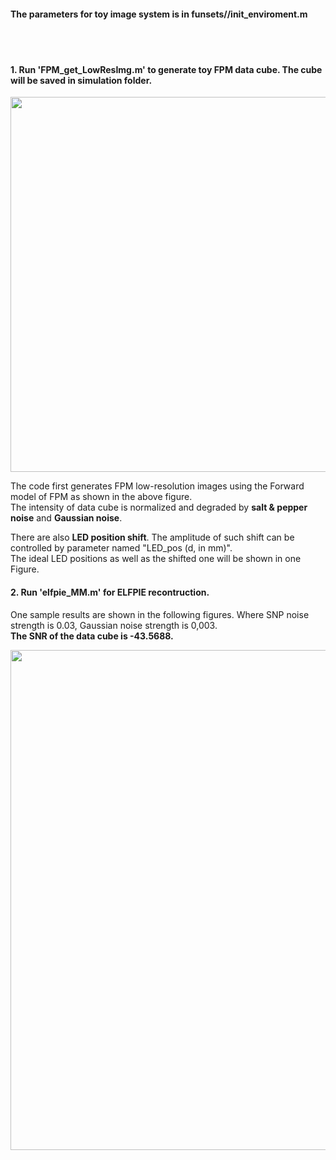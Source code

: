 
#### The parameters for toy image system is in funsets//init_enviroment.m <br>
<br>
<br>


#### 1. Run 'FPM_get_LowResImg.m' to generate toy FPM data cube. The cube will be saved in simulation folder. <br>
<div align="center">
<img src="https://github.com/ShuheZhang-MUMC/elfpie_algorithm/blob/main/toy-experiment/figure_support/Fig1.png" width = "600" alt="" align=center />
</div>


The code first generates FPM low-resolution images using the Forward model of FPM as shown in the above figure. <br>
The intensity of data cube is normalized and degraded by **salt & pepper noise** and **Gaussian noise**. <br>

There are also **LED position shift**. The amplitude of such shift can be controlled by parameter named "LED_pos (d, in mm)". <br>
The ideal LED positions as well as the shifted one will be shown in one Figure.

#### 2. Run 'elfpie_MM.m' for ELFPIE recontruction. <br>

One sample results are shown in the following figures. Where SNP noise strength is 0.03, Gaussian noise strength is 0,003.<br>
**The SNR of the data cube is -43.5688.**
<div align="center">
<img src="https://github.com/ShuheZhang-MUMC/elfpie_algorithm/blob/main/toy-experiment/figure_support/out1.png" width = "800" alt="" align=center />
</div>

